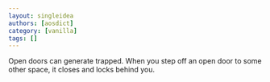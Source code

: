 ```yaml
---
layout: singleidea
authors: [aosdict]
category: [vanilla]
tags: []
---
```

Open doors can generate trapped. When you step off an open door to some other space, it closes and locks behind you.
